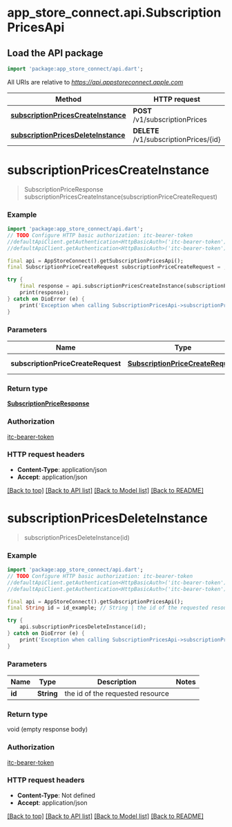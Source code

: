# app_store_connect.api.SubscriptionPricesApi

## Load the API package
```dart
import 'package:app_store_connect/api.dart';
```

All URIs are relative to *https://api.appstoreconnect.apple.com*

Method | HTTP request | Description
------------- | ------------- | -------------
[**subscriptionPricesCreateInstance**](SubscriptionPricesApi.md#subscriptionpricescreateinstance) | **POST** /v1/subscriptionPrices | 
[**subscriptionPricesDeleteInstance**](SubscriptionPricesApi.md#subscriptionpricesdeleteinstance) | **DELETE** /v1/subscriptionPrices/{id} | 


# **subscriptionPricesCreateInstance**
> SubscriptionPriceResponse subscriptionPricesCreateInstance(subscriptionPriceCreateRequest)



### Example
```dart
import 'package:app_store_connect/api.dart';
// TODO Configure HTTP basic authorization: itc-bearer-token
//defaultApiClient.getAuthentication<HttpBasicAuth>('itc-bearer-token').username = 'YOUR_USERNAME'
//defaultApiClient.getAuthentication<HttpBasicAuth>('itc-bearer-token').password = 'YOUR_PASSWORD';

final api = AppStoreConnect().getSubscriptionPricesApi();
final SubscriptionPriceCreateRequest subscriptionPriceCreateRequest = ; // SubscriptionPriceCreateRequest | SubscriptionPrice representation

try {
    final response = api.subscriptionPricesCreateInstance(subscriptionPriceCreateRequest);
    print(response);
} catch on DioError (e) {
    print('Exception when calling SubscriptionPricesApi->subscriptionPricesCreateInstance: $e\n');
}
```

### Parameters

Name | Type | Description  | Notes
------------- | ------------- | ------------- | -------------
 **subscriptionPriceCreateRequest** | [**SubscriptionPriceCreateRequest**](SubscriptionPriceCreateRequest.md)| SubscriptionPrice representation | 

### Return type

[**SubscriptionPriceResponse**](SubscriptionPriceResponse.md)

### Authorization

[itc-bearer-token](../README.md#itc-bearer-token)

### HTTP request headers

 - **Content-Type**: application/json
 - **Accept**: application/json

[[Back to top]](#) [[Back to API list]](../README.md#documentation-for-api-endpoints) [[Back to Model list]](../README.md#documentation-for-models) [[Back to README]](../README.md)

# **subscriptionPricesDeleteInstance**
> subscriptionPricesDeleteInstance(id)



### Example
```dart
import 'package:app_store_connect/api.dart';
// TODO Configure HTTP basic authorization: itc-bearer-token
//defaultApiClient.getAuthentication<HttpBasicAuth>('itc-bearer-token').username = 'YOUR_USERNAME'
//defaultApiClient.getAuthentication<HttpBasicAuth>('itc-bearer-token').password = 'YOUR_PASSWORD';

final api = AppStoreConnect().getSubscriptionPricesApi();
final String id = id_example; // String | the id of the requested resource

try {
    api.subscriptionPricesDeleteInstance(id);
} catch on DioError (e) {
    print('Exception when calling SubscriptionPricesApi->subscriptionPricesDeleteInstance: $e\n');
}
```

### Parameters

Name | Type | Description  | Notes
------------- | ------------- | ------------- | -------------
 **id** | **String**| the id of the requested resource | 

### Return type

void (empty response body)

### Authorization

[itc-bearer-token](../README.md#itc-bearer-token)

### HTTP request headers

 - **Content-Type**: Not defined
 - **Accept**: application/json

[[Back to top]](#) [[Back to API list]](../README.md#documentation-for-api-endpoints) [[Back to Model list]](../README.md#documentation-for-models) [[Back to README]](../README.md)

